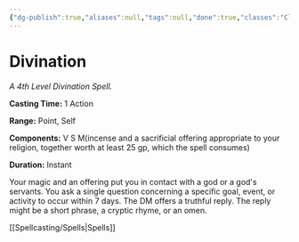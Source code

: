 ```yaml
---
{"dg-publish":true,"aliases":null,"tags":null,"done":true,"classes":"Cleric,","spellLevel":4,"school":"Divination","source":"PHB","permalink":"/spells/divination/","dgHomeLink":false,"dgPassFrontmatter":true}
---
```


# Divination
*A 4th Level Divination Spell.*

**Casting Time:** 1 Action

**Range:** Point, Self

**Components:** V S M(incense and a sacrificial offering appropriate to your religion, together worth at least 25 gp, which the spell consumes)

**Duration:** Instant

Your magic and an offering put you in contact with a god or a god's servants. You ask a single question concerning a specific goal, event, or activity to occur within 7 days. The DM offers a truthful reply. The reply might be a short phrase, a cryptic rhyme, or an omen.

[[Spellcasting/Spells|Spells]]